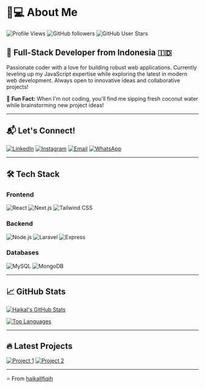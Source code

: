 # 👨💻 About Me

![Profile Views](https://komarev.com/ghpvc/?username=haikallfiqih&color=blueviolet&style=flat-square)
![GitHub followers](https://img.shields.io/github/followers/haikallfiqih?style=social&label=Follow%20Me)
![GitHub User Stars](https://img.shields.io/github/stars/haikallfiqih?style=social&label=Github%20Stars)

## 🚀 Full-Stack Developer from Indonesia 🇮🇩

Passionate coder with a love for building robust web applications. Currently leveling up my JavaScript expertise while exploring the latest in modern web development. Always open to innovative ideas and collaborative projects!

🌴 **Fun Fact:** When I'm not coding, you'll find me sipping fresh coconut water while brainstorming new project ideas!

---

## 📬 Let's Connect!

[![LinkedIn](https://img.shields.io/badge/LinkedIn-Haikal_Fiqih-0077B5?style=for-the-badge&logo=linkedin)](https://linkedin.com/in/haikallfiqih)
[![Instagram](https://img.shields.io/badge/Instagram-@haikallfiqih-E4405F?style=for-the-badge&logo=instagram)](https://instagram.com/haikallfiqih)
[![Email](https://img.shields.io/badge/Email-withhaikal@gmail.com-EA4335?style=for-the-badge&logo=gmail)](mailto:withhaikal@gmail.com)
[![WhatsApp](https://img.shields.io/badge/WhatsApp-Chat-25D366?style=for-the-badge&logo=whatsapp)](https://wa.me/6285959561535)

---

## 🛠️ Tech Stack

### Frontend
![React](https://img.shields.io/badge/React-61DAFB?logo=react&logoColor=black)
![Next.js](https://img.shields.io/badge/Next.js-000000?logo=next.js)
![Tailwind CSS](https://img.shields.io/badge/Tailwind_CSS-06B6D4?logo=tailwind-css)

### Backend
![Node.js](https://img.shields.io/badge/Node.js-339933?logo=node.js)
![Laravel](https://img.shields.io/badge/Laravel-FF2D20?logo=laravel)
![Express](https://img.shields.io/badge/Express-000000?logo=express)

### Databases
![MySQL](https://img.shields.io/badge/MySQL-4479A1?logo=mysql)
![MongoDB](https://img.shields.io/badge/MongoDB-47A248?logo=mongodb)

---

## 📈 GitHub Stats

[![Haikal's GitHub Stats](https://github-readme-stats.vercel.app/api?username=haikallfiqih&show_icons=true&theme=radical&hide_title=true)](https://github.com/haikallfiqih)

[![Top Languages](https://github-readme-stats.vercel.app/api/top-langs/?username=haikallfiqih&layout=compact&theme=vision-friendly-dark)](https://github.com/haikallfiqih)


---

## 🔥 Latest Projects

[![Project 1](https://github-readme-stats.vercel.app/api/pin/?username=haikallfiqih&repo=tailwind-motion&theme=dark)](https://github.com/haikallfiqih/tailwind-motion)
[![Project 2](https://github-readme-stats.vercel.app/api/pin/?username=haikallfiqih&repo=laravel-magic-auth&theme=dark)](https://github.com/haikallfiqih/laravel-magic-auth)

---

⭐ From [haikallfiqih](https://github.com/haikallfiqih)
